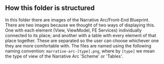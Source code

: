 ## How this folder is structured

In this folder there are images of the Narrative Arc/Front-End Blueprint.
There are two images because we thought of two ways of displaying this. One with each element (View, ViewModel, FE Services) individually connected to its place; and another with a table with every element of that place together. These are separated so the user can choose whichever one they are more comfortable with.
The files are named using the following naming convention: `marrative-arc-[type].png`, where by `[type]` we mean the type of view of the Narrative Arc 'Scheme' or 'Tables'.
